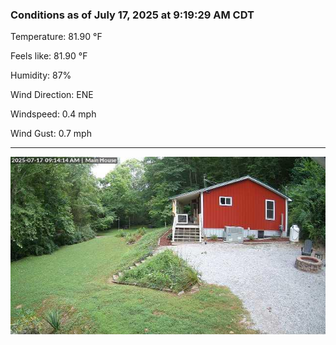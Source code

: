 ### Conditions as of July 17, 2025 at 9:19:29 AM CDT 

Temperature: 81.90 &deg;F

Feels like: 81.90 &deg;F

Humidity: 87%

Wind Direction: ENE

Windspeed: 0.4 mph

Wind Gust: 0.7 mph

---

<img src="./images/latest.jpeg"/>

